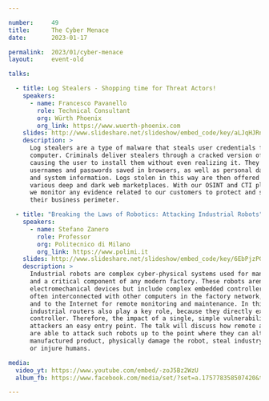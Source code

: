 ```yaml
---

number:     49
title:      The Cyber Menace
date:       2023-01-17

permalink:  2023/01/cyber-menace
layout:     event-old

talks:

  - title: Log Stealers - Shopping time for Threat Actors!
    speakers:
      - name: Francesco Pavanello
        role: Technical Consultant
        org: Würth Phoenix
        org_link: https://www.wuerth-phoenix.com
    slides: http://www.slideshare.net/slideshow/embed_code/key/aLJqHJRncQA3pp
    description: >
      Log stealers are a type of malware that steals user credentials from acompromised
      computer. Criminals deliver stealers through a cracked version of software,
      causing the user to install them without even realizing it. They can recover
      usernames and passwords saved in browsers, as well as personal data, cookies,
      and system information. Logs stolen in this way are then offered for sale in
      various deep and dark web marketplaces. With our OSINT and CTI platform SATAYO,
      we monitor any evidence related to our customers to protect and safeguard
      their business perimeter.

  - title: "Breaking the Laws of Robotics: Attacking Industrial Robots"
    speakers:
      - name: Stefano Zanero
        role: Professor
        org: Politecnico di Milano
        org_link: https://www.polimi.it
    slides: http://www.slideshare.net/slideshow/embed_code/key/6EbPjzPGochUaZ
    description: >
      Industrial robots are complex cyber-physical systems used for manufacturing,
      and a critical component of any modern factory. These robots aren't just
      electromechanical devices but include complex embedded controllers, which are
      often interconnected with other computers in the factory network, safety systems,
      and to the Internet for remote monitoring and maintenance. In this scenario,
      industrial routers also play a key role, because they directly expose the robot's
      controller. Therefore, the impact of a single, simple vulnerability can grant
      attackers an easy entry point. The talk will discuss how remote attackers
      are able to attack such robots up to the point where they can alter the
      manufactured product, physically damage the robot, steal industry secrets,
      or injure humans.

media:
  video_yt: https://www.youtube.com/embed/-zoJ5Bz2WzU
  album_fb: https://www.facebook.com/media/set/?set=a.175778358507420&type=3

---
```

